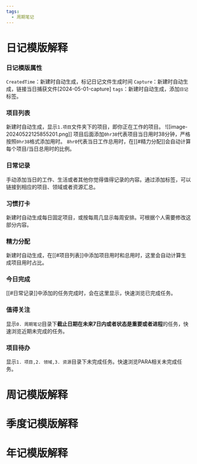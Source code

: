 ```yaml
---
tags:
  - 周期笔记
---
```

# 日记模版解释
### 日记模版属性
`CreatedTime`：新建时自动生成，标记日记文件生成时间
`Capture`：新建时自动生成，链接当日捕获文件[2024-05-01-capture]
`tags`：新建时自动生成，添加`日记`标签。

### 项目列表
新建时自动生成，显示`1.项目`文件夹下的项目，即你正在工作的项目。
![[image-20240522125855201.png]]
项目后面添加`0hr38`代表项目当日用时38分钟，严格按照`0hr38`格式添加用时。
`8hr0`代表当日工作总用时，在[[#精力分配]]会自动计算每个项目/当日总用时的比例。

### 日常记录
手动添加当日的工作、生活或者其他你觉得值得记录的内容。通过添加标签，可以链接到相应的项目、领域或者资源汇总。

### 习惯打卡
新建时自动生成每日固定项目，或按每周几显示每周安排。可根据个人需要修改这部分内容。

### 精力分配
新建时自动生成，在[[#项目列表]]中添加项目用时和总用时，这里会自动计算生成项目用时占比。

### 今日完成
[[#日常记录]]中添加的任务完成时，会在这里显示，快速浏览已完成任务。

### 值得关注
显示`0. 周期笔记`目录下**截止日期在未来7日内或者状态是重要或者进程**的任务，快速浏览近期未完成的任务。

### 项目待办
显示`1. 项目,2. 领域,3. 资源`目录下未完成任务。快速浏览PARA相关未完成任务。


# 周记模版解释
# 季度记模版解释
# 年记模版解释